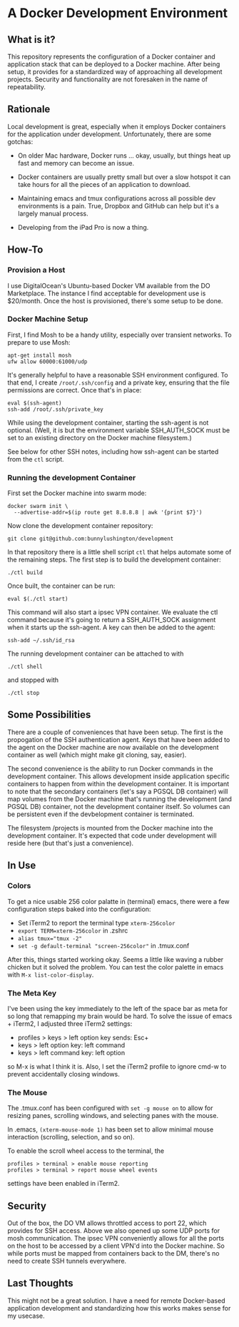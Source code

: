 # A Docker Development Environment

## What is it?

This repository represents the configuration of a Docker container and
application stack that can be deployed to a Docker machine.  After being
setup, it provides for a standardized way of approaching all development
projects.  Security and functionality are not foresaken in the name of
repeatability.

## Rationale

Local development is great, especially when it employs Docker containers for
the application under development.  Unfortunately, there are some gotchas:

  - On older Mac hardware, Docker runs ... okay, usually, but things heat
    up fast and memory can become an issue.

  - Docker containers are usually pretty small but over a slow hotspot it
    can take hours for all the pieces of an application to download.

  - Maintaining emacs and tmux configurations across all possible dev
    environments is a pain.  True, Dropbox and GitHub can help but it's
    a largely manual process.

  - Developing from the iPad Pro is now a thing.

## How-To

### Provision a Host

I use DigitalOcean's Ubuntu-based Docker VM available from the DO Marketplace.
The instance I find acceptable for development use is $20/month.  Once the host
is provisioned, there's some setup to be done.

### Docker Machine Setup

First, I find Mosh to be a handy utility, especially over transient networks.
To prepare to use Mosh:

```
apt-get install mosh
ufw allow 60000:61000/udp
```

It's generally helpful to have a reasonable SSH environment
configured.  To that end, I create `/root/.ssh/config` and a private
key, ensuring that the file permissions are correct.  Once that's in
place:

```
eval $(ssh-agent)
ssh-add /root/.ssh/private_key
```

While using the development container, starting the ssh-agent is not optional.
(Well, it is but the environment variable SSH_AUTH_SOCK must be set to an
existing directory on the Docker machine filesystem.)

See below for other SSH notes, including how ssh-agent can be started
from the `ctl` script.

### Running the development Container

First set the Docker machine into swarm mode:

```
docker swarm init \
  --advertise-addr=$(ip route get 8.8.8.8 | awk '{print $7}')
```

Now clone the development container repository:

```
git clone git@github.com:bunnylushington/development
```

In that repository there is a little shell script `ctl` that helps
automate some of the remaining steps.  The first step is to build the
development container:

```
./ctl build
```

Once built, the container can be run:

```
eval $(./ctl start)
```

This command will also start a ipsec VPN container.  We evaluate the
ctl command because it's going to return a SSH_AUTH_SOCK assignment
when it starts up the ssh-agent.  A key can then be added to the
agent:

```
ssh-add ~/.ssh/id_rsa
```

The running development container can be attached to with

```
./ctl shell
```

and stopped with

```
./ctl stop
```


## Some Possibilities

There are a couple of conveniences that have been setup.  The first is
the propogation of the SSH authentication agent.  Keys that have been
added to the agent on the Docker machine are now available on the
development container as well (which might make git cloning, say,
easier).

The second convenience is the ability to run Docker commands in the
development container.  This allows development inside application
specific containers to happen from within the development container.
It is important to note that the secondary containers (let's say a
PGSQL DB container) will map volumes from the Docker machine that's
running the development (and PGSQL DB) container, not the development
container itself.  So volumes can be persistent even if the
devbelopment container is terminated.

The filesystem /projects is mounted from the Docker machine into the
development container.  It's expected that code under development will
reside here (but that's just a convenience).

## In Use

### Colors

To get a nice usable 256 color palatte in (terminal) emacs, there were
a few configuration steps baked into the configuration:

  - Set iTerm2 to report the terminal type `xterm-256color`
  - `export TERM=xterm-256color` in .zshrc
  - `alias tmux="tmux -2"`
  - `set -g default-terminal "screen-256color"` in .tmux.conf
  
After this, things started working okay.  Seems a little like waving a
rubber chicken but it solved the problem.  You can test the color
palette in emacs with `M-x list-color-display`.

### The Meta Key

I've been using the key immediately to the left of the space bar as
meta for so long that remapping my brain would be hard.  To solve the
issue of emacs + iTerm2, I adjusted three iTerm2 settings:

  - profiles > keys > left option key sends: Esc+
  - keys > left option key: left command
  - keys > left command key: left option
  
so M-x is what I think it is.  Also, I set the iTerm2 profile to
ignore cmd-w to prevent accidentally closing windows.

### The Mouse

The .tmux.conf has been configured with `set -g mouse on` to allow for
resizing panes, scrolling windows, and selecting panes with the mouse.

In .emacs, `(xterm-mouse-mode 1)` has been set to allow minimal mouse
interaction (scrolling, selection, and so on).

To enable the scroll wheel access to the terminal, the

```
profiles > terminal > enable mouse reporting
profiles > terminal > report mouse wheel events
```

settings have been enabled in iTerm2.

## Security

Out of the box, the DO VM allows throttled access to port 22, which
provides for SSH access.  Above we also opened up some UDP ports for
mosh communication.  The ipsec VPN conveniently allows for all the
ports on the host to be accessed by a client VPN'd into the Docker
machine.  So while ports must be mapped from containers back to the
DM, there's no need to create SSH tunnels everywhere.

## Last Thoughts

This might not be a great solution.  I have a need for remote
Docker-based application development and standardizing how this works
makes sense for my usecase.
